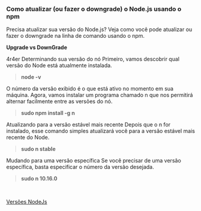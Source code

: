 ### **Como atualizar (ou fazer o downgrade) o Node.js usando o npm**

Precisa atualizar sua versão do Node.js? Veja como você pode atualizar ou fazer o downgrade na linha de comando usando o npm.

**Upgrade vs DownGrade**

4r4er
Determinando sua versão do nó
Primeiro, vamos descobrir qual versão do Node está atualmente instalada.

> __node -v__


O número da versão exibido é o que está ativo no momento em sua máquina. Agora, vamos instalar um programa chamado n que nos permitirá alternar facilmente entre as versões do nó.

> __sudo npm install -g n__


Atualizando para a versão estável mais recente
Depois que o n for instalado, esse comando simples atualizará você para a versão estável mais recente do Node.

> __sudo n stable__


Mudando para uma versão específica
Se você precisar de uma versão específica, basta especificar o número da versão desejada.

> __sudo n 10.16.0__

<br>

[Versões NodeJs](https://nodejs.org/en/download/releases/)
